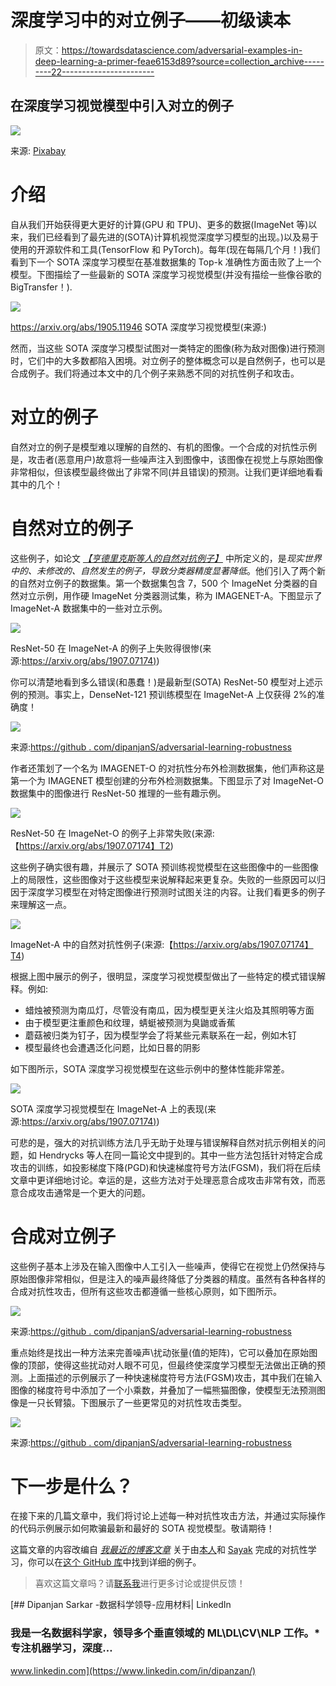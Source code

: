 # 深度学习中的对立例子——初级读本

> 原文：<https://towardsdatascience.com/adversarial-examples-in-deep-learning-a-primer-feae6153d89?source=collection_archive---------22----------------------->

## 在深度学习视觉模型中引入对立的例子

![](img/d669fef8f2ed0aa010a19423fa14903b.png)

来源: [Pixabay](https://pixabay.com/photos/structure-blue-rust-texture-3215624)

# 介绍

自从我们开始获得更大更好的计算(GPU 和 TPU)、更多的数据(ImageNet 等)以来，我们已经看到了最先进的(SOTA)计算机视觉深度学习模型的出现。)以及易于使用的开源软件和工具(TensorFlow 和 PyTorch)。每年(现在每隔几个月！)我们看到下一个 SOTA 深度学习模型在基准数据集的 Top-k 准确性方面击败了上一个模型。下图描绘了一些最新的 SOTA 深度学习视觉模型(并没有描绘一些像谷歌的 BigTransfer！).

![](img/89993bae56a9455a792eb0733c4cd601.png)

https://arxiv.org/abs/1905.11946 SOTA 深度学习视觉模型(来源:)

然而，当这些 SOTA 深度学习模型试图对一类特定的图像(称为敌对图像)进行预测时，它们中的大多数都陷入困境。对立例子的整体概念可以是自然例子，也可以是合成例子。我们将通过本文中的几个例子来熟悉不同的对抗性例子和攻击。

# 对立的例子

自然对立的例子是模型难以理解的自然的、有机的图像。一个合成的对抗性示例是，攻击者(恶意用户)故意将一些噪声注入到图像中，该图像在视觉上与原始图像非常相似，但该模型最终做出了非常不同(并且错误)的预测。让我们更详细地看看其中的几个！

# 自然对立的例子

这些例子，如论文 [*【亨德里克斯等人的自然对抗例子】*](https://arxiv.org/abs/1907.07174) 中所定义的，是*现实世界中的、未修改的、自然发生的例子，导致分类器精度显著降低*。他们引入了两个新的自然对立例子的数据集。第一个数据集包含 7，500 个 ImageNet 分类器的自然对立示例，用作硬 ImageNet 分类器测试集，称为 IMAGENET-A。下图显示了 ImageNet-A 数据集中的一些对立示例。

![](img/291df9456309db9e73227eee6893435a.png)

ResNet-50 在 ImageNet-A 的例子上失败得很惨(来源:[https://arxiv.org/abs/1907.07174)](https://arxiv.org/abs/1907.07174))

你可以清楚地看到多么错误(和愚蠢！)是最新型(SOTA) ResNet-50 模型对上述示例的预测。事实上，DenseNet-121 预训练模型在 ImageNet-A 上仅获得 2%的准确度！

![](img/cc047588cbf8aec94a8be13e12f2acf3.png)

来源:[https://github . com/dipanjanS/adversarial-learning-robustness](https://github.com/dipanjanS/adversarial-learning-robustness)

作者还策划了一个名为 IMAGENET-O 的对抗性分布外检测数据集，他们声称这是第一个为 IMAGENET 模型创建的分布外检测数据集。下图显示了对 ImageNet-O 数据集中的图像进行 ResNet-50 推理的一些有趣示例。

![](img/2a817b3b7928f0e90c98fff2adc8c016.png)

ResNet-50 在 ImageNet-O 的例子上非常失败(来源:【https://arxiv.org/abs/1907.07174】T2)

这些例子确实很有趣，并展示了 SOTA 预训练视觉模型在这些图像中的一些图像上的局限性，这些图像对于这些模型来说解释起来更复杂。失败的一些原因可以归因于深度学习模型在对特定图像进行预测时试图关注的内容。让我们看更多的例子来理解这一点。

![](img/f29b495094e2b92dfc3a6d36f0bef618.png)

ImageNet-A 中的自然对抗性例子(来源:【https://arxiv.org/abs/1907.07174】T4)

根据上图中展示的例子，很明显，深度学习视觉模型做出了一些特定的模式错误解释。例如:

*   蜡烛被预测为南瓜灯，尽管没有南瓜，因为模型更关注火焰及其照明等方面
*   由于模型更注重颜色和纹理，蜻蜓被预测为臭鼬或香蕉
*   蘑菇被归类为钉子，因为模型学会了将某些元素联系在一起，例如木钉
*   模型最终也会遭遇泛化问题，比如日晷的阴影

如下图所示，SOTA 深度学习视觉模型在这些示例中的整体性能非常差。

![](img/4c47f256d757219679c4f51b002df424.png)

SOTA 深度学习视觉模型在 ImageNet-A 上的表现(来源:[https://arxiv.org/abs/1907.07174)](https://arxiv.org/abs/1907.07174))

可悲的是，强大的对抗训练方法几乎无助于处理与错误解释自然对抗示例相关的问题，如 Hendrycks 等人在同一篇论文中提到的。其中一些方法包括针对特定合成攻击的训练，如投影梯度下降(PGD)和快速梯度符号方法(FGSM)，我们将在后续文章中更详细地讨论。幸运的是，这些方法对于处理恶意合成攻击非常有效，而恶意合成攻击通常是一个更大的问题。

# 合成对立例子

这些例子基本上涉及在输入图像中人工引入一些噪声，使得它在视觉上仍然保持与原始图像非常相似，但是注入的噪声最终降低了分类器的精度。虽然有各种各样的合成对抗性攻击，但所有这些攻击都遵循一些核心原则，如下图所示。

![](img/518d45419b80e7313a824b6508d6a45d.png)

来源:[https://github . com/dipanjanS/adversarial-learning-robustness](https://github.com/dipanjanS/adversarial-learning-robustness)

重点始终是找出一种方法来完善噪声\扰动张量(值的矩阵)，它可以叠加在原始图像的顶部，使得这些扰动对人眼不可见，但最终使深度学习模型无法做出正确的预测。上面描述的示例展示了一种快速梯度符号方法(FGSM)攻击，其中我们在输入图像的梯度符号中添加了一个小乘数，并叠加了一幅熊猫图像，使模型无法预测图像是一只长臂猿。下图展示了一些更常见的对抗性攻击类型。

![](img/5433b9ee670bf30da7210ae570633c12.png)

来源:[https://github . com/dipanjanS/adversarial-learning-robustness](https://github.com/dipanjanS/adversarial-learning-robustness)

# 下一步是什么？

在接下来的几篇文章中，我们将讨论上述每一种对抗性攻击方法，并通过实际操作的代码示例展示如何欺骗最新和最好的 SOTA 视觉模型。敬请期待！

这篇文章的内容改编自 [*我最近的博客文章*](https://blog.djsarkar.ai/adversarial-learning-attacks-1) 关于由[本人](https://www.linkedin.com/in/dipanzan/)和 [Sayak](https://in.linkedin.com/in/sayak-paul) 完成的对抗性学习，你可以在[这个 GitHub 库](https://github.com/dipanjanS/adversarial-learning-robustness)中找到详细的例子。

> 喜欢这篇文章吗？请[联系我](https://www.linkedin.com/in/dipanzan/)进行更多讨论或提供反馈！

[](https://www.linkedin.com/in/dipanzan/) [## Dipanjan Sarkar -数据科学领导-应用材料| LinkedIn

### 我是一名数据科学家，领导多个垂直领域的 ML\DL\CV\NLP 工作。*专注机器学习，深度…

www.linkedin.com](https://www.linkedin.com/in/dipanzan/)